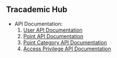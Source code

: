 Tracademic Hub
---------------

+ API Documentation:
    1. [User API Documentation](./app/documentation/UserAPI.md)
    2. [Point API Documentation](./app/documentation/PointAPI.md)
    3. [Point Category API Documentation ](./app/documentation/PointCategoryAPI.md)
    4. [Access Privilege API Documentation](./app/documentation/AccessPrivilegeAPI.md)
